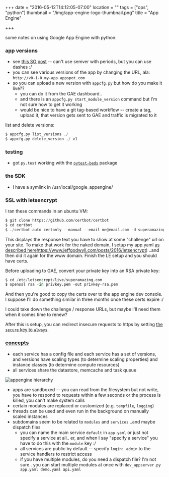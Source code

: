 +++
date = "2016-05-12T14:12:05-07:00"
location = ""
tags = ["ops", "python"]
thumbnail = "/img/app-engine-logo-thumbnail.png"
title = "App Engine"

+++

some notes on using Google App Engine with python:

<!--more-->

### app versions
* see [this SO post](http://stackoverflow.com/questions/3848131/google-app-engine-version-numbers) --
can't use semver with periods, but you can use dashes :/
* you can see various versions of the app by changing the URL, ala: `http://v0-1-0.my-app.appspot.com`
* so you can upload a new version with `appcfg.py` but how do you make it live??
  * you can do it from the GAE dashboard..
  * and there is an `appcfg.py start_module_version` command but I'm not sure how to get it working
  * would be nice to have a git tag-based workflow --
  create a tag, upload it, that version gets sent to GAE and traffic is migrated to it

list and delete versions:

```python
$ appcfg.py list_versions ./
$ appcfg.py delete_version ./ v1
```


### testing
* got `py.test` working with the [`pytest-beds`](https://pypi.python.org/pypi/pytest-beds) package


### the SDK
* I have a symlink in /usr/local/google_appengine/


### SSL with letsencrypt
I ran these commands in an ubuntu VM:
```python
$ git clone https://github.com/certbot/certbot
$ cd certbot
$ ./certbot-auto certonly --manual --email me@email.com -d superamazing.com -d www.superamazing.com
```

This displays the response text you have to show at some "challenge" url on your site.
To make that work for the naked domain,
I setup my app.yaml [as described here]()https://www.jeffgodwyll.com/posts/2016/letsencrypt)
..and then did it again for the www domain.
Finish the LE setup and you should have certs.

Before uploading to GAE, convert your private key into an RSA private key:

```python
$ cd /etc/letsencrypt/live/superamazing.com
$ openssl rsa -in privkey.pem -out privkey-rsa.pem
```

And then you're good to copy the certs over to the app engine dev console.
I suppose I'll do something similar in three months once these certs expire :/

I could take down the challenge / response URLs,
but maybe I'll need them when it comes time to renew?

After this is setup, you can redirect insecure requests to https
by setting [the `secure` key to `always`](https://cloud.google.com/appengine/docs/python/config/appref).


### [concepts](https://cloud.google.com/appengine/docs/python/an-overview-of-app-engine)

* each service has a config file and each service has a set of versions,
and versions have scaling types (to determine scaling properties)
and instance classes (to determine compute resources)
* all services share the datastore, memcache and task queue

![appengine hierarchy](/img/appengine-hierarchy.png)

* apps are sandboxed -- you can read from the filesystem but not write,
you have to respond to requests within a few seconds or the process is killed,
you can't make system calls
* certain modules are replaced or customized (e.g. `tempfile`, `logging`)
* threads can be used and even run in the background on manually scaled instances
* subdomains seem to be related to `modules` and `services` ..and maybe dispatch files
  * you can name the main service `default` in `app.yaml` or just not specify a service at all..
  er, and when I say "specify a service" you have to do this with the `module` key :/
  * all services are public by default -- specify `login: admin` to the service handlers to restrict access
  * if you have multiple modules, do you need a dispatch file?  I'm not sure..
  you can start multiple modules at once with `dev_appserver.py app.yaml demo.yaml api.yaml`
